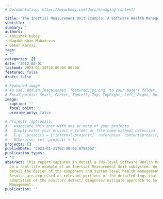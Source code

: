 ```yaml
---
# Documentation: https://wowchemy.com/docs/managing-content/

title: 'The Inertial Measurement Unit Example: A Software Health Management Case Study'
subtitle: ''
summary: ''
authors:
- Abhishek Dubey
- Nagabhushan Mahadevan
- Gabor Karsai
tags:
- ''
categories: []
date: '2012-02-01'
lastmod: 2023-01-30T20:00:05-06:00
featured: false
draft: false

# Featured image
# To use, add an image named `featured.jpg/png` to your page's folder.
# Focal points: Smart, Center, TopLeft, Top, TopRight, Left, Right, BottomLeft, Bottom, BottomRight.
image:
  caption: ''
  focal_point: ''
  preview_only: false

# Projects (optional).
#   Associate this post with one or more of your projects.
#   Simply enter your project's folder or file name without extension.
#   E.g. `projects = ["internal-project"]` references `content/project/deep-learning/index.md`.
#   Otherwise, set `projects = []`.
projects: []
publishDate: '2023-01-31T02:00:05.079855Z'
publication_types:
- '4'
abstract: This report captures in detail a Two-level Software Health Management strategy
  on a real-life example of an Inertial Measurement Unit subsystem. We describe in
  detail the design of the component and system level health management strategy.
  Results are expressed as relevant portions of the detailed logs that shows the successful
  adaptation of the monitor/ detect/ diagnose/ mitigate approach to Software Health
  Management.
publication: ''
---
```

